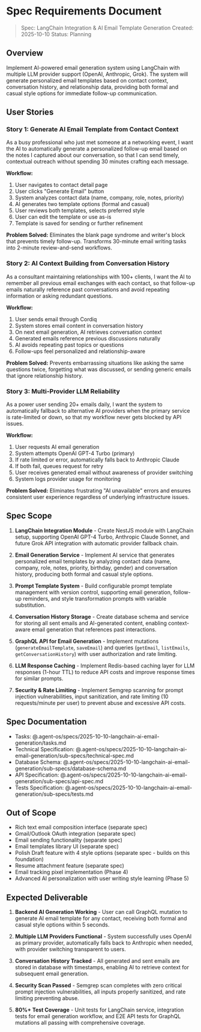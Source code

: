 # Spec Requirements Document

> Spec: LangChain Integration & AI Email Template Generation
> Created: 2025-10-10
> Status: Planning

## Overview

Implement AI-powered email generation system using LangChain with multiple LLM provider support (OpenAI, Anthropic, Grok). The system will generate personalized email templates based on contact context, conversation history, and relationship data, providing both formal and casual style options for immediate follow-up communication.

## User Stories

### Story 1: Generate AI Email Template from Contact Context

As a busy professional who just met someone at a networking event, I want the AI to automatically generate a personalized follow-up email based on the notes I captured about our conversation, so that I can send timely, contextual outreach without spending 30 minutes crafting each message.

**Workflow:**
1. User navigates to contact detail page
2. User clicks "Generate Email" button
3. System analyzes contact data (name, company, role, notes, priority)
4. AI generates two template options (formal and casual)
5. User reviews both templates, selects preferred style
6. User can edit the template or use as-is
7. Template is saved for sending or further refinement

**Problem Solved:** Eliminates the blank page syndrome and writer's block that prevents timely follow-up. Transforms 30-minute email writing tasks into 2-minute review-and-send workflows.

### Story 2: AI Context Building from Conversation History

As a consultant maintaining relationships with 100+ clients, I want the AI to remember all previous email exchanges with each contact, so that follow-up emails naturally reference past conversations and avoid repeating information or asking redundant questions.

**Workflow:**
1. User sends email through Cordiq
2. System stores email content in conversation history
3. On next email generation, AI retrieves conversation context
4. Generated emails reference previous discussions naturally
5. AI avoids repeating past topics or questions
6. Follow-ups feel personalized and relationship-aware

**Problem Solved:** Prevents embarrassing situations like asking the same questions twice, forgetting what was discussed, or sending generic emails that ignore relationship history.

### Story 3: Multi-Provider LLM Reliability

As a power user sending 20+ emails daily, I want the system to automatically fallback to alternative AI providers when the primary service is rate-limited or down, so that my workflow never gets blocked by API issues.

**Workflow:**
1. User requests AI email generation
2. System attempts OpenAI GPT-4 Turbo (primary)
3. If rate limited or error, automatically falls back to Anthropic Claude
4. If both fail, queues request for retry
5. User receives generated email without awareness of provider switching
6. System logs provider usage for monitoring

**Problem Solved:** Eliminates frustrating "AI unavailable" errors and ensures consistent user experience regardless of underlying infrastructure issues.

## Spec Scope

1. **LangChain Integration Module** - Create NestJS module with LangChain setup, supporting OpenAI GPT-4 Turbo, Anthropic Claude Sonnet, and future Grok API integration with automatic provider fallback chain.

2. **Email Generation Service** - Implement AI service that generates personalized email templates by analyzing contact data (name, company, role, notes, priority, birthday, gender) and conversation history, producing both formal and casual style options.

3. **Prompt Template System** - Build configurable prompt template management with version control, supporting email generation, follow-up reminders, and style transformation prompts with variable substitution.

4. **Conversation History Storage** - Create database schema and service for storing all sent emails and AI-generated content, enabling context-aware email generation that references past interactions.

5. **GraphQL API for Email Generation** - Implement mutations (`generateEmailTemplate`, `saveEmail`) and queries (`getEmail`, `listEmails`, `getConversationHistory`) with user authorization and rate limiting.

6. **LLM Response Caching** - Implement Redis-based caching layer for LLM responses (1-hour TTL) to reduce API costs and improve response times for similar prompts.

7. **Security & Rate Limiting** - Implement Semgrep scanning for prompt injection vulnerabilities, input sanitization, and rate limiting (10 requests/minute per user) to prevent abuse and excessive API costs.

## Spec Documentation

- Tasks: @.agent-os/specs/2025-10-10-langchain-ai-email-generation/tasks.md
- Technical Specification: @.agent-os/specs/2025-10-10-langchain-ai-email-generation/sub-specs/technical-spec.md
- Database Schema: @.agent-os/specs/2025-10-10-langchain-ai-email-generation/sub-specs/database-schema.md
- API Specification: @.agent-os/specs/2025-10-10-langchain-ai-email-generation/sub-specs/api-spec.md
- Tests Specification: @.agent-os/specs/2025-10-10-langchain-ai-email-generation/sub-specs/tests.md

## Out of Scope

- Rich text email composition interface (separate spec)
- Gmail/Outlook OAuth integration (separate spec)
- Email sending functionality (separate spec)
- Email templates library UI (separate spec)
- Polish Draft feature with 4 style options (separate spec - builds on this foundation)
- Resume attachment feature (separate spec)
- Email tracking pixel implementation (Phase 4)
- Advanced AI personalization with user writing style learning (Phase 5)

## Expected Deliverable

1. **Backend AI Generation Working** - User can call GraphQL mutation to generate AI email template for any contact, receiving both formal and casual style options within 5 seconds.

2. **Multiple LLM Providers Functional** - System successfully uses OpenAI as primary provider, automatically falls back to Anthropic when needed, with provider switching transparent to users.

3. **Conversation History Tracked** - All generated and sent emails are stored in database with timestamps, enabling AI to retrieve context for subsequent email generation.

4. **Security Scan Passed** - Semgrep scan completes with zero critical prompt injection vulnerabilities, all inputs properly sanitized, and rate limiting preventing abuse.

5. **80%+ Test Coverage** - Unit tests for LangChain service, integration tests for email generation workflow, and E2E API tests for GraphQL mutations all passing with comprehensive coverage.
